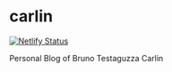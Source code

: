 # carlin
[![Netlify Status](https://api.netlify.com/api/v1/badges/532d1c28-df5d-4462-86b9-43b3032a43fa/deploy-status)](https://app.netlify.com/sites/carlin-blog/deploys)

Personal Blog of Bruno Testaguzza Carlin
